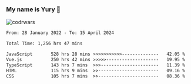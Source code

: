 ### My name is Yury 👋 
![codrwars](https://www.codewars.com/users/litury/badges/micro) 


<!--START_SECTION:waka-->

```txt
From: 28 January 2022 - To: 15 April 2024

Total Time: 1,256 hrs 47 mins

JavaScript       528 hrs 28 mins >>>>>>>>>>>--------------   42.05 %
Vue.js           250 hrs 42 mins >>>>>--------------------   19.95 %
TypeScript       143 hrs 7 mins  >>>----------------------   11.39 %
HTML             115 hrs 9 mins  >>-----------------------   09.16 %
CSS              105 hrs 7 mins  >>-----------------------   08.36 %
```

<!--END_SECTION:waka-->

